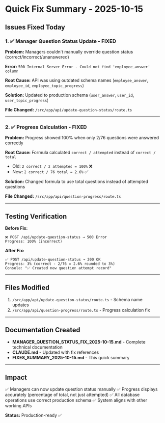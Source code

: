 # Quick Fix Summary - 2025-10-15

## Issues Fixed Today

### 1. ✅ Manager Question Status Update - FIXED
**Problem:** Managers couldn't manually override question status (correct/incorrect/unanswered)

**Error:** `500 Internal Server Error - Could not find 'employee_answer' column`

**Root Cause:** API was using outdated schema names (`employee_answer`, `employee_id`, `employee_topic_progress`)

**Solution:** Updated to production schema (`user_answer`, `user_id`, `user_topic_progress`)

**File Changed:** `/src/app/api/update-question-status/route.ts`

---

### 2. ✅ Progress Calculation - FIXED
**Problem:** Progress showed 100% when only 2/76 questions were answered correctly

**Root Cause:** Formula calculated `correct / attempted` instead of `correct / total`
- Old: `2 correct / 2 attempted = 100%` ❌
- New: `2 correct / 76 total = 2.6%` ✅

**Solution:** Changed formula to use total questions instead of attempted questions

**File Changed:** `/src/app/api/question-progress/route.ts`

---

## Testing Verification

**Before Fix:**
```
❌ POST /api/update-question-status → 500 Error
Progress: 100% (incorrect)
```

**After Fix:**
```
✅ POST /api/update-question-status → 200 OK
Progress: 3% (correct - 2/76 = 2.6% rounded to 3%)
Console: "✅ Created new question attempt record"
```

---

## Files Modified

1. `/src/app/api/update-question-status/route.ts` - Schema name updates
2. `/src/app/api/question-progress/route.ts` - Progress calculation fix

---

## Documentation Created

- **MANAGER_QUESTION_STATUS_FIX_2025-10-15.md** - Complete technical documentation
- **CLAUDE.md** - Updated with fix references
- **FIXES_SUMMARY_2025-10-15.md** - This quick summary

---

## Impact

✅ Managers can now update question status manually
✅ Progress displays accurately (percentage of total, not just attempted)
✅ All database operations use correct production schema
✅ System aligns with other working APIs

**Status:** Production-ready ✅
